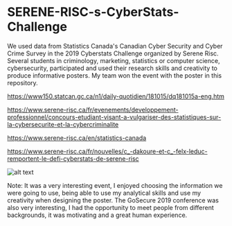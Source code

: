 # SERENE-RISC-s-CyberStats-Challenge

We used data from Statistics Canada's Canadian Cyber Security and Cyber Crime Survey in the 2019 Cyberstats Challenge organized by Serene Risc. Several students in criminology, marketing, statistics or computer science, cybersecurity, participated and used their research skills and creativity to produce informative posters.
My team won the event with the poster in this repository.

https://www150.statcan.gc.ca/n1/daily-quotidien/181015/dq181015a-eng.htm

https://www.serene-risc.ca/fr/evenements/developpement-professionnel/concours-etudiant-visant-a-vulgariser-des-statistiques-sur-la-cybersecurite-et-la-cybercriminalite

https://www.serene-risc.ca/en/statistics-canada

https://www.serene-risc.ca/fr/nouvelles/c_-dakoure-et-c_-felx-leduc-remportent-le-defi-cyberstats-de-serene-risc

![alt text](https://github.com/carodak/SERENE-RISC-s-CyberStats-Challenge/blob/main/poster.png)

Note: It was a very interesting event, I enjoyed choosing the information we were going to use, being able to use my analytical skills and use my creativity when designing the poster. The GoSecure 2019 conference was also very interesting, I had the opportunity to meet people from different backgrounds, it was motivating and a great human experience.
